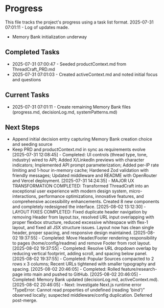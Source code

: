 # Progress

This file tracks the project's progress using a task list format.
2025-07-31 07:01:11 - Log of updates made.

* Memory Bank initialization underway

## Completed Tasks

* 2025-07-31 07:00:47 - Seeded productContext.md from ThreadCraft_PRD.md
* 2025-07-31 07:01:03 - Created activeContext.md and noted initial focus and questions

## Current Tasks

* 2025-07-31 07:01:11 - Create remaining Memory Bank files (progress.md, decisionLog.md, systemPatterns.md)

## Next Steps

* Append initial decision entry capturing Memory Bank creation choice and seeding source
* Keep PRD and productContext.md in sync as requirements evolve
[2025-07-31 12:08:45] - Completed: UI controls (thread type, tone, industry) wired to API; Added X/LinkedIn previews with character indicators; Implemented API prompt parameterization; Added per-IP rate limiting and 1-hour in-memory cache; Hardened Zod validation with friendly messages; Updated middleware and README with OpenRouter and Vercel deployment.
[2025-07-31 14:24:35] - MAJOR UX TRANSFORMATION COMPLETED: Transformed ThreadCraft into an exceptional user experience with modern design system, micro-interactions, performance optimizations, innovative features, and comprehensive accessibility enhancements. Created 8 new components and completely redesigned the interface.
[2025-08-02 13:12:30] - LAYOUT FIXES COMPLETED: Fixed duplicate header navigation by removing Header from layout.tsx, resolved URL input overlapping with proper flexbox structure, reduced excessive whitespace with flex-1 layout, and fixed all JSX structure issues. Layout now has clean single header, proper spacing, and responsive design maintained.
[2025-08-02 19:37:55] - Completed: Move Header/Footer rendering responsibility to pages (home/config/readme) and remove Footer from root layout.
[2025-08-02 19:37:55] - Completed: Resolve URL dropdown overlap by reducing vertical footprint, adding scroll, and spacing below panel.
[2025-08-02 19:37:55] - Completed: Popular Sources compacted to 2 rows x 3 columns; Recent URLs tightened with smaller typography and spacing.
[2025-08-02 20:46:05] - Completed: Rolled feature/research-page into main and pushed to GitHub. 
[2025-08-02 20:46:05] - Completed: Memory Bank updated (decisionLog.md, activeContext.md).
[2025-08-02 20:46:05] - Next: Investigate Next.js runtime error “TypeError: Cannot read properties of undefined (reading 'bind')” observed locally; suspected middleware/config duplication. Deferred post-merge.